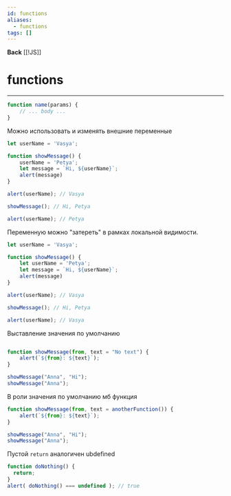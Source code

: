 ```yaml
---
id: functions
aliases:
  - functions
tags: []
---
```

**Back**
    [[!JS]]

# functions
---
```js
function name(params) {
    // ... body ...
}

```

Можно использовать и изменять внешние переменные
```js
let userName = 'Vasya';

function showMessage() {
    userName = 'Petya';
    let message = `Hi, ${userName}`;
    alert(message)
}

alert(userName); // Vasya

showMessage(); // Hi, Petya

alert(userName); // Petya
```

Переменную можно "затереть" в рамках локальной видимости.
```js
let userName = 'Vasya';

function showMessage() {
    let userName = 'Petya';
    let message = `Hi, ${userName}`;
    alert(message)
}

alert(userName); // Vasya

showMessage(); // Hi, Petya

alert(userName); // Vasya
```

Выставление значения по умолчанию
```js

function showMessage(from, text = "No text") {
    alert(`${from}: ${text}`);
}

showMessage("Anna", "Hi");
showMessage("Anna");
```
В роли значения по умолчанию мб функция
```js
function showMessage(from, text = anotherFunction()) {
    alert(`${from}: ${text}`);
}

showMessage("Anna", "Hi");
showMessage("Anna");
```

Пустой `return` аналогичен ubdefined
```js
function doNothing() {
  return;
}
alert( doNothing() === undefined ); // true
```

